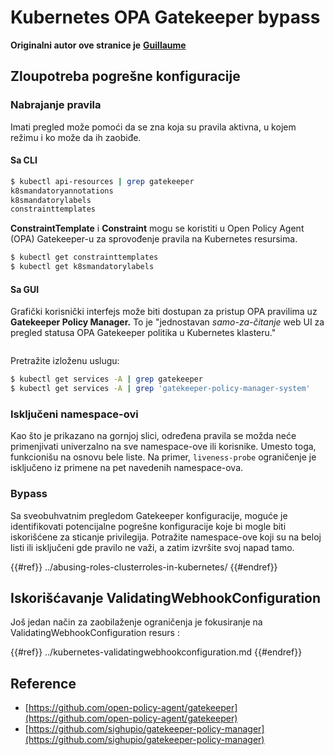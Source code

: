 # Kubernetes OPA Gatekeeper bypass

**Originalni autor ove stranice je** [**Guillaume**](https://www.linkedin.com/in/guillaume-chapela-ab4b9a196)

## Zloupotreba pogrešne konfiguracije

### Nabrajanje pravila

Imati pregled može pomoći da se zna koja su pravila aktivna, u kojem režimu i ko može da ih zaobiđe.

#### Sa CLI
```bash
$ kubectl api-resources | grep gatekeeper
k8smandatoryannotations                                                             constraints.gatekeeper.sh/v1beta1                  false        K8sMandatoryAnnotations
k8smandatorylabels                                                                  constraints.gatekeeper.sh/v1beta1                  false        K8sMandatoryLabel
constrainttemplates                                                                 templates.gatekeeper.sh/v1                         false        ConstraintTemplate
```
**ConstraintTemplate** i **Constraint** mogu se koristiti u Open Policy Agent (OPA) Gatekeeper-u za sprovođenje pravila na Kubernetes resursima.
```bash
$ kubectl get constrainttemplates
$ kubectl get k8smandatorylabels
```
#### Sa GUI

Grafički korisnički interfejs može biti dostupan za pristup OPA pravilima uz **Gatekeeper Policy Manager.** To je "jednostavan _samo-za-čitanje_ web UI za pregled statusa OPA Gatekeeper politika u Kubernetes klasteru."

<figure><img src="../../../images/05-constraints.png" alt=""><figcaption></figcaption></figure>

Pretražite izloženu uslugu:
```bash
$ kubectl get services -A | grep gatekeeper
$ kubectl get services -A | grep 'gatekeeper-policy-manager-system'
```
### Isključeni namespace-ovi

Kao što je prikazano na gornjoj slici, određena pravila se možda neće primenjivati univerzalno na sve namespace-ove ili korisnike. Umesto toga, funkcionišu na osnovu bele liste. Na primer, `liveness-probe` ograničenje je isključeno iz primene na pet navedenih namespace-ova.

### Bypass

Sa sveobuhvatnim pregledom Gatekeeper konfiguracije, moguće je identifikovati potencijalne pogrešne konfiguracije koje bi mogle biti iskorišćene za sticanje privilegija. Potražite namespace-ove koji su na beloj listi ili isključeni gde pravilo ne važi, a zatim izvršite svoj napad tamo.

{{#ref}}
../abusing-roles-clusterroles-in-kubernetes/
{{#endref}}

## Iskorišćavanje ValidatingWebhookConfiguration

Još jedan način za zaobilaženje ograničenja je fokusiranje na ValidatingWebhookConfiguration resurs :&#x20;

{{#ref}}
../kubernetes-validatingwebhookconfiguration.md
{{#endref}}

## Reference

- [https://github.com/open-policy-agent/gatekeeper](https://github.com/open-policy-agent/gatekeeper)
- [https://github.com/sighupio/gatekeeper-policy-manager](https://github.com/sighupio/gatekeeper-policy-manager)
